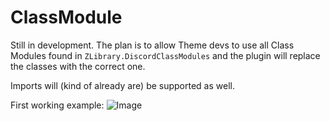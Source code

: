 # ClassModule
Still in development. The plan is to allow Theme devs to use all Class Modules found in `ZLibrary.DiscordClassModules` and the plugin will replace the classes with the correct one.

Imports will (kind of already are) be supported as well.

First working example:
![Image](https://user-images.githubusercontent.com/67547385/149675325-77d7d444-535a-49cd-b906-956eef6d5dd5.png)
